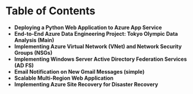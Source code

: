 # Table of Contents
-   **Deploying a Python Web Application to Azure App Service**
-  **End-to-End Azure Data Engineering Project: Tokyo Olympic Data Analysis (Main)**
-  **Implementing Azure Virtual Network (VNet) and Network Security Groups (NSGs)**
-  **Implementing Windows Server Active Directory Federation Services (AD FS)**
-  **Email Notification on New Gmail Messages (simple)**
-  **Scalable Multi-Region Web Application**
-  **Implementing Azure Site Recovery for Disaster Recovery**
